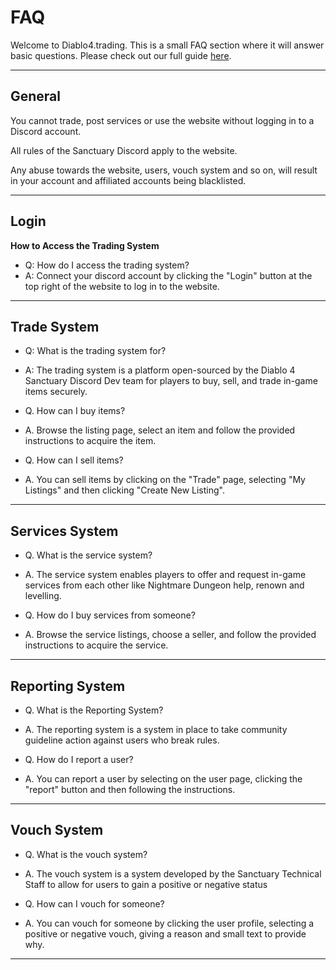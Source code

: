 # FAQ

Welcome to Diablo4.trading. This is a small FAQ section where it will answer basic questions. Please check out our full guide [here](https://discord.com/invite/diablo4).

---

## General 

You cannot trade, post services or use the website without logging in to a Discord account.

All rules of the Sanctuary Discord apply to the website.

Any abuse towards the website, users, vouch system and so on, will result in your account and affiliated accounts being blacklisted.

---

## Login

**How to Access the Trading System**
- Q: How do I access the trading system?
- A: Connect your discord account by clicking the "Login" button at the top right of the website to log in to the website.

---

## Trade System

- Q: What is the trading system for?
- A: The trading system is a platform open-sourced by the Diablo 4 Sanctuary Discord Dev team for players to buy, sell, and trade in-game items securely.

- Q. How can I buy items?
- A. Browse the listing page, select an item and follow the provided instructions to acquire the item.
  
- Q. How can I sell items?
- A. You can sell items by clicking on the "Trade" page, selecting "My Listings" and then clicking "Create New Listing".

---

## Services System

- Q. What is the service system?
- A. The service system enables players to offer and request in-game services from each other like Nightmare Dungeon help, renown and levelling. 

- Q. How do I buy services from someone?
- A. Browse the service listings, choose a seller, and follow the provided instructions to acquire the service.

---

## Reporting System

- Q. What is the Reporting System?
- A. The reporting system is a system in place to take community guideline action against users who break rules.

- Q. How do I report a user?
- A. You can report a user by selecting on the user page, clicking the "report" button and then following the instructions.
  
---

## Vouch System

- Q. What is the vouch system?
- A. The vouch system is a system developed by the Sanctuary Technical Staff to allow for users to gain a positive or negative status

- Q. How can I vouch for someone?
- A. You can vouch for someone by clicking the user profile, selecting a positive or negative vouch, giving a reason and small text to provide why.

---
